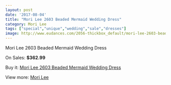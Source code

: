 ```yaml
---
layout: post
date: '2017-08-04'
title: "Mori Lee 2603 Beaded Mermaid Wedding Dress"
category: Mori Lee
tags: ["special","unique","wedding","sale","dresses"]
image: http://www.eudances.com/2056-thickbox_default/mori-lee-2603-beaded-mermaid-wedding-dress.jpg
---
```

Mori Lee 2603 Beaded Mermaid Wedding Dress

On Sales: **$362.99**
<a href="https://www.eudances.com/en/mori-lee/697-mori-lee-2603-beaded-mermaid-wedding-dress.html"><amp-img layout="responsive" width="600" height="600" src="//www.eudances.com/2056-thickbox_default/mori-lee-2603-beaded-mermaid-wedding-dress.jpg" alt="Mori Lee 2603 Beaded Mermaid Wedding Dress 0" /></a>
<a href="https://www.eudances.com/en/mori-lee/697-mori-lee-2603-beaded-mermaid-wedding-dress.html"><amp-img layout="responsive" width="600" height="600" src="//www.eudances.com/2060-thickbox_default/mori-lee-2603-beaded-mermaid-wedding-dress.jpg" alt="Mori Lee 2603 Beaded Mermaid Wedding Dress 1" /></a>
<a href="https://www.eudances.com/en/mori-lee/697-mori-lee-2603-beaded-mermaid-wedding-dress.html"><amp-img layout="responsive" width="600" height="600" src="//www.eudances.com/2059-thickbox_default/mori-lee-2603-beaded-mermaid-wedding-dress.jpg" alt="Mori Lee 2603 Beaded Mermaid Wedding Dress 2" /></a>
<a href="https://www.eudances.com/en/mori-lee/697-mori-lee-2603-beaded-mermaid-wedding-dress.html"><amp-img layout="responsive" width="600" height="600" src="//www.eudances.com/2058-thickbox_default/mori-lee-2603-beaded-mermaid-wedding-dress.jpg" alt="Mori Lee 2603 Beaded Mermaid Wedding Dress 3" /></a>
<a href="https://www.eudances.com/en/mori-lee/697-mori-lee-2603-beaded-mermaid-wedding-dress.html"><amp-img layout="responsive" width="600" height="600" src="//www.eudances.com/2057-thickbox_default/mori-lee-2603-beaded-mermaid-wedding-dress.jpg" alt="Mori Lee 2603 Beaded Mermaid Wedding Dress 4" /></a>

Buy it: [Mori Lee 2603 Beaded Mermaid Wedding Dress](https://www.eudances.com/en/mori-lee/697-mori-lee-2603-beaded-mermaid-wedding-dress.html "Mori Lee 2603 Beaded Mermaid Wedding Dress")

View more: [Mori Lee](https://www.eudances.com/en/9-mori-lee "Mori Lee")